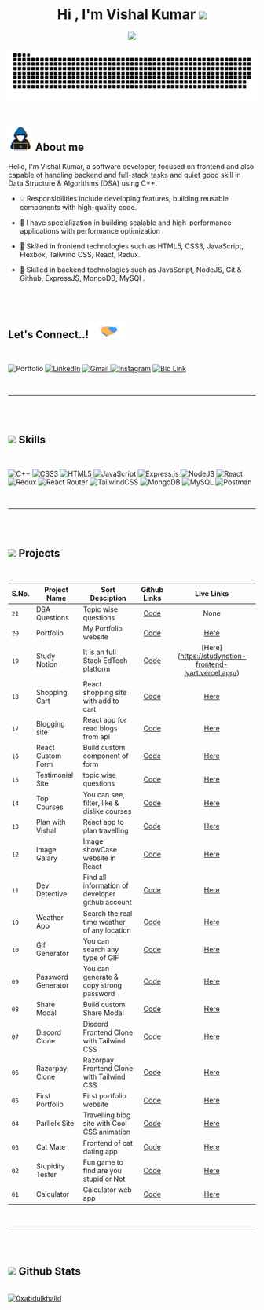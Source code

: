 <h1 align="center"><b>Hi , I'm Vishal Kumar </b><img src="https://media.giphy.com/media/hvRJCLFzcasrR4ia7z/giphy.gif" width="35"></h1>

<p align="center">
  <a href="https://github.com/DenverCoder1/readme-typing-svg"><img src="https://readme-typing-svg.herokuapp.com?font=Time+New+Roman&color=cyan&size=25&center=true&vCenter=true&width=600&height=100&lines=Powering+the+frontend+with+React..&hearts;++;Curious+Front-End+Developer;Tech-Enthusiast;Agile+Learner+📚+Boundary+Pusher;Love+to+learn+new+tech..<3"></a>
</p>

<!--- snake -->
<div align="center">
  <img  src="https://github.com/vishal01072002/my-profile/blob/main/grid-snake.svg"
       alt="snake" /></a>
</div>

<br>

## <picture><img src = "https://github.com/vishal01072002/my-profile/blob/main/about_me.gif" width = 50px></picture> **About me**

Hello, I'm Vishal Kumar, a software developer, focused on frontend and also capable of handling backend and full-stack tasks and quiet good skill in Data Structure & Algorithms (DSA) using C++.

- 💡 Responsibilities include developing features, building reusable components with high-quality code.

- 🌟 I have specialization in building scalable and high-performance applications with performance optimization . 

- 🚀 Skilled in frontend technologies such as HTML5, CSS3, JavaScript, Flexbox, Tailwind CSS, React, Redux.

- 🚀 Skilled in backend technologies such as JavaScript, NodeJS, Git & Github, ExpressJS, MongoDB, MySQl .

<br>

<br>

## <b> Let's Connect..!</b><img src="https://github.com/vishal01072002/my-profile/blob/main/handshake.gif" width ="80">

<br>

![Portfolio](https://img.shields.io/badge/Portfolio-%23000000.svg?logo=firefox&logoColor=#FF7139)    [![LinkedIn](https://img.shields.io/badge/LinkedIn-%230077B5.svg?logo=linkedin&logoColor=white)](https://www.linkedin.com/in/vishal-kumar-6736a821b) <a href="mailto:vishalbavakumar0000@gmail.com" target="_blank">
![Gmail](https://img.shields.io/badge/Gmail-D14836?logo=gmail&logoColor=white) 
</a> [![Instagram](https://img.shields.io/badge/Instagram-%23E4405F.svg?logo=Instagram&logoColor=white)](https://instagram.com/_._lucifer_1_?igshid=MzNlNGNkZWQ4Mg==) [![Bio Link](https://img.shields.io/badge/Bio%20Link-000000.svg?style=for-the-badge&logo=Bio-Link&logoColor=white)](https://vishal01.bio.link)

<br>

---

<br>

<br>

## <img src="https://media2.giphy.com/media/QssGEmpkyEOhBCb7e1/giphy.gif?cid=ecf05e47a0n3gi1bfqntqmob8g9aid1oyj2wr3ds3mg700bl&rid=giphy.gif" width ="25"><b> Skills</b>
<br>

![C++](https://img.shields.io/badge/c++-%2300599C.svg?style=for-the-badge&logo=c%2B%2B&logoColor=white) ![CSS3](https://img.shields.io/badge/css3-%231572B6.svg?style=for-the-badge&logo=css3&logoColor=white) ![HTML5](https://img.shields.io/badge/html5-%23E34F26.svg?style=for-the-badge&logo=html5&logoColor=white) ![JavaScript](https://img.shields.io/badge/javascript-%23323330.svg?style=for-the-badge&logo=javascript&logoColor=%23F7DF1E) ![Express.js](https://img.shields.io/badge/express.js-%23404d59.svg?style=for-the-badge&logo=express&logoColor=%2361DAFB) ![NodeJS](https://img.shields.io/badge/node.js-6DA55F?style=for-the-badge&logo=node.js&logoColor=white) ![React](https://img.shields.io/badge/react-%2320232a.svg?style=for-the-badge&logo=react&logoColor=%2361DAFB) ![Redux](https://img.shields.io/badge/redux-%23593d88.svg?style=for-the-badge&logo=redux&logoColor=white) ![React Router](https://img.shields.io/badge/React_Router-CA4245?style=for-the-badge&logo=react-router&logoColor=white) ![TailwindCSS](https://img.shields.io/badge/tailwindcss-%2338B2AC.svg?style=for-the-badge&logo=tailwind-css&logoColor=white) ![MongoDB](https://img.shields.io/badge/MongoDB-%234ea94b.svg?style=for-the-badge&logo=mongodb&logoColor=white) ![MySQL](https://img.shields.io/badge/mysql-%2300f.svg?style=for-the-badge&logo=mysql&logoColor=white) ![Postman](https://img.shields.io/badge/Postman-FF6C37?style=for-the-badge&logo=postman&logoColor=white)

<!-- ![C](https://img.shields.io/badge/c-%2300599C.svg?style=for-the-badge&logo=c&logoColor=white) ![C#](https://img.shields.io/badge/c%23-%23239120.svg?style=for-the-badge&logo=c-sharp&logoColor=white) ![SASS](https://img.shields.io/badge/SASS-hotpink.svg?style=for-the-badge&logo=SASS&logoColor=white) ![Java](https://img.shields.io/badge/java-%23ED8B00.svg?style=for-the-badge&logo=java&logoColor=white) -->

<br>

---

<br>

<br>

## <img src="https://media.giphy.com/media/l3vR85PnGsBwu1PFK/giphy.gif?cid=790b7611v1f3qlaxo7ntc6wxfk2owybwfu23r9mg2m3j2268&ep=v1_gifs_search&rid=giphy.gif&ct=g" width="35"><b> Projects </b>

<br>


| S.No. | Project Name | Sort Desciption | Github Links | Live Links |
| --- | --- | ------- | :---: | :---: |
| `21` | DSA Questions | Topic wise questions | [Code](https://github.com/vishal01072002/Complete-DSA) | None |
| `20` | Portfolio | My Portfolio website |  [Code](https://github.com/vishal01072002/my-portfolio) | [Here](https://vishal01072002.github.io/my-portfolio/) |
| `19` | Study Notion | It is an full Stack EdTech platform | [Code](https://github.com/vishal01072002/Ed-Tech) | [Here] (https://studynotion-frontend-lyart.vercel.app/) |
| `18` | Shopping Cart | React shopping site with add to cart | [Code](https://github.com/vishal01072002/shoping-cart) | [Here](https://vishal-shopping-cart.netlify.app/) |
| `17` | Blogging site | React app for read blogs from api | [Code](https://github.com/vishal01072002/react-blogs-app) | [Here](https://vishal-react-blogs.netlify.app/) |
| `16` | React Custom Form | Build custom component of form  | [Code](https://github.com/vishal01072002/study-notion) | [Here](https://vishal-study-notion.netlify.app/) |
| `15` | Testimonial Site  |  topic wise questions | [Code](https://github.com/vishal01072002/testimonials) | [Here](https://vishal01072002.github.io/testimonials/) |
| `14` | Top Courses  | You can see, filter, like & dislike courses | [Code](https://github.com/vishal01072002/top-courses) | [Here](https://vishal01072002.github.io/top-courses/) |
| `13` | Plan with Vishal | React app to plan travelling | [Code](https://github.com/vishal01072002/plan-with-vishal) | [Here](https://vishal01072002.github.io/plan-with-vishal) |
| `12` | Image Galary  | Image showCase website in React | [Code](https://github.com/vishal01072002/image-galary) | [Here](https://vishal01072002.github.io/image-galary/) |
| `11` | Dev Detective  | Find all information of developer github account | [Code](https://github.com/vishal01072002/Dev-Detective/) | [Here](https://vishal01072002.github.io/Dev-Detective/) |
| `10` | Weather App | Search the real time weather of any location | [Code](https://github.com/vishal01072002/weather-web-app) | [Here](https://vishal01072002.github.io/weather-web-app/) |
| `10` | Gif Generator | You can search any type of GIF | [Code](https://github.com/vishal01072002/gif-generate) | [Here](https://vishal01072002.github.io/gif-generate/) |
| `09` | Password Generator | You can generate & copy strong password | [Code](https://github.com/vishal01072002/password-generator) | [Here](https://vishal01072002.github.io/password-generator) |
| `08` | Share Modal | Build custom Share Modal | [Code](https://github.com/vishal01072002/share-modal) | [Here](https://vishal01072002.github.io/share-modal/) |
| `07` | Discord Clone | Discord Frontend Clone with Tailwind CSS | [Code](https://github.com/vishal01072002/discord) | [Here](https://vishal01072002.github.io/discord-live/) |
| `06` | Razorpay Clone | Razorpay Frontend Clone with Tailwind CSS | [Code](https://github.com/vishal01072002/Razorpay) | [Here](https://razorpay-vishal.netlify.app/) |
| `05` | First Portfolio | First portfolio website | [Code](https://github.com/vishal01072002/personal-site) | [Here](https://vishal01072002.github.io/personal-site/) |
| `04` | Parllelx Site | Travelling blog site with Cool CSS animation | [Code](https://github.com/vishal01072002/parallex/) | [Here](https://vishal01072002.github.io/parallex/) |
| `03` | Cat Mate | Frontend of cat dating app | [Code](https://github.com/vishal01072002/Kitty-Cat) | [Here](https://vishal01072002.github.io/Kitty-Cat/) |
| `02` | Stupidity Tester | Fun game to find are you stupid or Not | [Code](https://github.com/vishal01072002/stupidity) | [Here](https://vishal01072002.github.io/stupidity/) |
| `01` | Calculator | Calculator web app | [Code](https://github.com/vishal01072002/calculator) | [Here](https://vishal01072002.github.io/calculator/) |



<br>

---

<br>



<br>

## <img src="https://media.giphy.com/media/iY8CRBdQXODJSCERIr/giphy.gif" width="35"><b> Github Stats </b>

<br>

<div align="left">
<a href="https://github.com/vishal01072002/">
  <img src="https://github-readme-stats.vercel.app/api/top-langs?username=vishal01072002&show_icons=true&locale=en&layout=compact&line_height=20&title_color=7A7ADB&icon_color=2234AE&text_color=D3D3D3&bg_color=0,000000,130F40" width="375"  alt="0xabdulkhalid"/>
<!--   <img src="https://github-readme-stats.vercel.app/api?username=vishal01072002&include_all_commits=true&count_private=true&show_icons=true&line_height=20&title_color=7A7ADB&icon_color=2234AE&text_color=D3D3D3&bg_color=0,000000,130F40" width="450"/> -->
</a>
</div>
